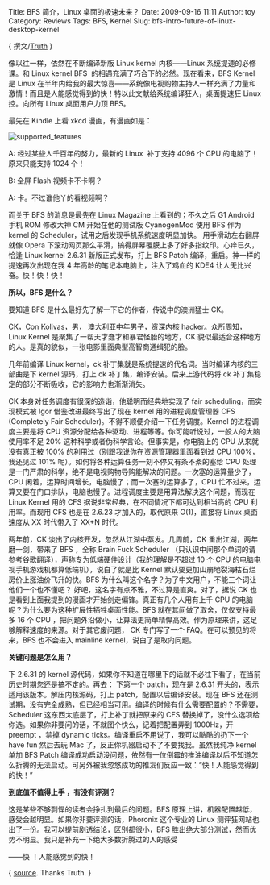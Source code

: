 Title: BFS 简介，Linux 桌面的极速未来？
Date: 2009-09-16 11:11
Author: toy
Category: Reviews
Tags: BFS, Kernel
Slug: bfs-intro-future-of-linux-desktop-kernel

{ 撰文/[Truth](http://thruth.ixiezi.com/) }

像以往一样，依然在不断编译新版 Linux kernel 内核——Linux
系统提速的必修课。和 Linux kernel BFS
 的相遇充满了巧合下的必然。现在看来，BFS Kernel 是 Linux
在半年内给我的最大惊喜——系统像电视购物主持人一样充满了力量和激情！而且是人能感觉得到的快！特以此文献给系统编译狂人，桌面提速狂
Linux 控。向所有 Linux 桌面用户力顶 BFS。

最先在 Kindle 上看 xkcd 漫画，有漫画如是：

![supported\_features](http://i.linuxtoy.org/images/2009/09/supported\_features.png)

A: 经过某些人千百年的努力，最新的 Linux  补丁支持 4096 个 CPU
的电脑了！原来只能支持 1024 个！  
  
B: 全屏 Flash 视频卡不卡啊？  
  
A: 卡。不过谁他丫的看视频啊？

而关于 BFS 的消息是最先在 Linux Magazine 上看到的；不久之后 G1 Android
手机 ROM 修改大神 CM 开始在他的测试版 CyanogenMod 使用 BFS 作为 kernel
的 Scheduler，试用之后发现手机系统速度明显加快。 用手滑动左右翻屏就像
Opera 下滚动网页那么平滑，搞得屏幕覆膜上多了好多指纹印。心痒已久，恰逢
Linux kernel 2.6.31 新版正式发布，打上 BFS Patch
编译，重启。神一样的提速再次出现在我 4
年高龄的笔记本电脑上，注入了鸡血的 KDE4 让人无比兴奋。快！快！快！

**所以，BFS 是什么？**

要知道 BFS 是什么最好先了解一下它的作者，传说中的澳洲猛士 CK。

CK，Con Kolivas，男， 澳大利亚中年男子，资深内核 hacker。众所周知，Linux
Kernel 是聚集了一帮天才蠢才和暴君怪胎的地方，CK
貌似最适合这种地方的人。是真的貌似，一张电影里面典型高智商通缉犯的脸。

几年前编译 Linux kernel，ck
补丁集就是系统提速的代名词。当时编译内核的三部曲是下 kernel 源码，打上
ck 补丁集，编译安装。后来上游代码将 ck
补丁集稳定的部分不断吸收，它的影响力也渐渐消失。

CK 本身对任务调度有很深的造诣，他聪明而经典地实现了 fair
scheduling，而实现模式被 Igor 借鉴改进最终写出了现在 kernel
用的进程调度管理器 CFS (Completely Fair
Scheduler)。不得不顺便介绍一下任务调度。Kernel 的进程调度主要是将 CPU
资源分配给各种驱动、进程等等。你可能听说过，一般人的大脑使用率不足 20%
这种科学或者伪科学言论。但事实是，你电脑上的 CPU 从来就没有真正被 100%
的利用过（别跟我说你在资源管理器里面看到过 CPU 100%，我还见过 101%
呢）。如何将各种运算任务一刻不停又有条不紊的塞给 CPU
处理是一门严肃的科学，绝不是电视购物导购能解决的问题。一次塞的运算量少了，CPU
闲着，运算时间增长，电脑慢了；而一次塞的运算多了，CPU
忙不过来，运算又要在门口排队，电脑也慢了。进程调度主要是用算法解决这个问题，而现在
Linux Kernel 用的 CFS 据说非常经典，在不同情况下都可达到相当高的 CPU
利用率。而现用 CFS 也是在 2.6.23 才加入的，取代原来 O(1)，直接将 Linux
桌面速度从 XX 时代带入了 XX+N 时代。

两年前，CK 淡出了内核开发，忽然从江湖中蒸发。几周前，CK
重出江湖，两年磨一剑，带来了 BFS ，全称 Brain Fuck Scheduler
（只认识中间那个单词的请参考谷歌翻译），声称专为低端硬件设计（我的理解是不超过
10 个 CPU 的电脑电视手机游戏机都算低端机），说白了就是比 Kernel
默认要更加山崩地裂海枯石烂房价上涨油价飞升的快。BFS
为什么叫这个名字？为了中文用户，不能三个词让他们一个也不懂吧？
好吧，这名字有点不雅，不过算是直爽。对了，据说 CK
也是看到上面我提到的漫画才开始剑走偏锋。真正有几个人用有上千 CPU
的电脑呢？为什么要为这种扩展性牺牲桌面性能。BFS
就在其间做了取舍，仅仅支持最多 16 个 CPU
，把问题外沿做小，让算法更简单精悍高效。作为原理来讲，这足够解释速度的来源。对于其它废问题，
CK 专门写了一个 FAQ。在可以预见的将来，BFS 也不会进入 mainline
kernel，说白了是取向问题。

**关键问题是怎么用？**

下 2.6.31 的 kernel
源代码，如果你不知道在哪里下的话就不必往下看了，在当前历史时期您还是搞不定的。再去：
下第一个 patch，现在是 2.6.31 开头的，表示适用该版本。解压内核源码，打上
patch，配置以后编译安装。现在 BFS
还在测试期，没有完全成熟，但已经相当可用。编译的时候有什么需要配置的？不需要，
Scheduler 这东西太底层了，打上补丁就把原来的 CFS
替换掉了，没什么选项给你选。如果你非要问的话，不就图个快么，记着把配置弄到
1000Hz，开 preempt ，禁掉 dynamic
ticks。编译重启不用说了，我可以酷酷的扔下一个 have fun 然后去玩 Mac
了，反正你机器启动不了不要找我。虽然我纯净 kernel 单加 BFS Patch
编译成功启动没问题，依然有一位倒霉的推油编译以后不知道怎么折腾的无法启动。可另外被我忽悠成功的推友们反应一致：“快！人能感觉得到的快！”

**到底值不值得上手 ，有没有评测？**

这是某些不够剽悍的读者会挣扎到最后的问题。BFS
原理上讲，机器配置越低，感受会越明显。如果你非要评测的话，Phoronix
这个专业的 Linux
测评狂网站也出了一份。我可以提前剧透结论，区别都很小，BFS
胜出绝大部分测试，然而优势不明显。我只是补充一下绝大多数折腾过的人的感受  
  
——快 ！人能感觉到的快！

{
[source](http://thruth.ixiezi.com/2009/09/16/bfs-intro-future-of-linux-desktop-kernel/).
Thanks Truth. }
